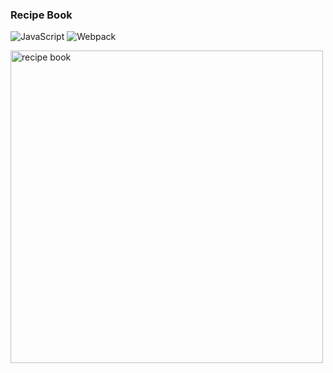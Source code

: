 ### Recipe Book

![JavaScript](https://img.shields.io/badge/JavaScript-grey?style=plastic&logo=javascript) ![Webpack](https://img.shields.io/badge/Webpack-grey?style=plastic&logo=webpack)  

<img src="https://s3.eu-central-1.amazonaws.com/attila.huszar/recipe-book/index.webp" alt="recipe book" width="500">

